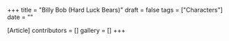 +++
title = "Billy Bob (Hard Luck Bears)"
draft = false
tags = ["Characters"]
date = ""

[Article]
contributors = []
gallery = []
+++